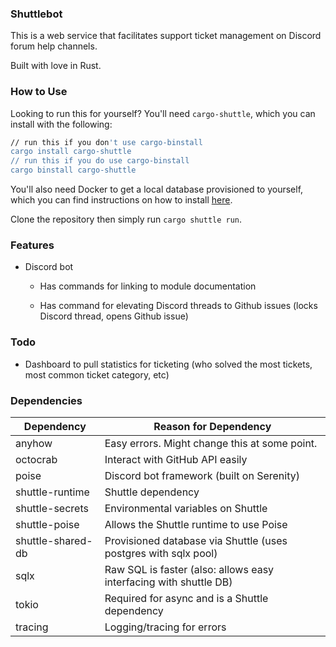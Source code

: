 ### Shuttlebot

This is a web service that facilitates support ticket management on Discord forum help channels.

Built with love in Rust.

### How to Use

Looking to run this for yourself? You'll need `cargo-shuttle`, which you can install with the following:

```sh
// run this if you don't use cargo-binstall
cargo install cargo-shuttle
// run this if you do use cargo-binstall
cargo binstall cargo-shuttle
```

You'll also need Docker to get a local database provisioned to yourself, which you can find instructions on how to install [here](https://docs.docker.com/get-docker/).

Clone the repository then simply run `cargo shuttle run`. 

### Features

* Discord bot 

  * Has commands for linking to module documentation

  * Has command for elevating Discord threads to Github issues (locks Discord thread, opens Github issue)

### Todo

* Dashboard to pull statistics for ticketing (who solved the most tickets, most common ticket category, etc)


### Dependencies

| Dependency        | Reason for Dependency                                             |
|-------------------|-------------------------------------------------------------------|
| anyhow            | Easy errors. Might change this at some point.                     |
| octocrab          | Interact with GitHub API easily                                   |
| poise             | Discord bot framework (built on Serenity)                         |
| shuttle-runtime   | Shuttle dependency                                                |
| shuttle-secrets   | Environmental variables on Shuttle                                |
| shuttle-poise     | Allows the Shuttle runtime to use Poise                           |
| shuttle-shared-db | Provisioned database via Shuttle (uses postgres with sqlx pool)   |
| sqlx              | Raw SQL is faster (also: allows easy interfacing with shuttle DB) |
| tokio             | Required for async and is a Shuttle dependency                    |
| tracing           | Logging/tracing for errors                                        |

